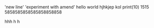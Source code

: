 'new line' 
'experiment with amend' 
hello world
hjhkjep
kol
print(10)
1515
5858585858585858858858



hhh
h
h